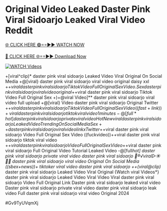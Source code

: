 # Original Video Leaked Daster Pink Viral Sidoarjo Leaked Viral Video Reddit


[🌐 CLICK HERE 🟢==►► WATCH NOW](https://gitload.pages.dev/)

[🔴 CLICK HERE 🌐==►► Download Now](https://gitload.pages.dev/)

[![WATCH Videos](https://i.imgur.com/dJHk4Zq.gif)](https://gitload.pages.dev/)





























+[viral^clip)* daster pink viral sidoarjo Leaked Video Viral Original On Social Media +@[viral} daster pink viral sidoarjo viral video original daisy xxl
+$+viral daster pink viral sidoarjo Tiktok Video Full Original Sex Video. Sex daster pink viral sidoarjo viral video original
+$+viral daster pink viral sidoarjo Tiktok Video Full Original Sex
+)+@viral Video]** daster pink viral sidoarjo viral video full upload
+@[viral} Video daster pink viral sidoarjo Original Twitter
+$+viral daster pink viral sidoarjo Tiktok Video Full Original Sex Video
((fast+link))+viral daster pink viral sidoarjo tiktok viral video 1 minutes
-@[full*hot] daster pink viral sidoarjo private viral video
{Hot New viral} daster pink viral sidoarjo Leaked Video Trending On Social Media Sex++ daster pink viral sidoarjo viral video link x Twitter
+$+viral daster pink viral sidoarjo Video Full Original Sex Video
((fuckvideo))++viral daster pink viral sidoarjo tiktok viral video
+$+viral daster pink viral sidoarjo Video Full Original Sex Video
+$+viral daster pink viral sidoarjo Full Original Video Tutorial Leaked Video -@[full*hot] daster pink viral sidoarjo private viral video daster pink viral sidoarjo 👙®️√viral▷☀️👄💥 daster pink viral sidoarjo viral video Original On Social Media ((sbex+news))+ tiktoker viral video daster pink viral sidoarjo ++(viral@clip)* daster pink viral sidoarjo Leaked Video Viral Original {Watch viral Videos*} daster pink viral sidoarjo Leaked Video Viral Video Viral daster pink viral sidoarjo Video Full Original Link Daster pink viral sidoarjo leaked viral video Daster pink viral sidoarjo private viral video daster pink viral sidoarjo leak video Full daster pink viral sidoarjo viral video Original 2024


#Gv9TyUVqmXj
